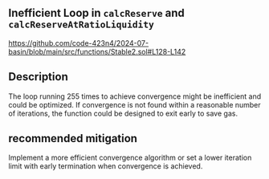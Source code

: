 ##  Inefficient Loop in `calcReserve` and `calcReserveAtRatioLiquidity`
https://github.com/code-423n4/2024-07-basin/blob/main/src/functions/Stable2.sol#L128-L142

## Description
The loop running 255 times to achieve convergence might be inefficient and could be optimized. If convergence is not found within a reasonable number of iterations, the function could be designed to exit early to save gas.


## recommended mitigation
Implement a more efficient convergence algorithm or set a lower iteration limit with early termination when convergence is achieved.